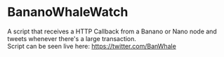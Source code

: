 # BananoWhaleWatch

A script that receives a HTTP Callback from a Banano or Nano node and tweets whenever there's a large transaction.  
Script can be seen live here: https://twitter.com/BanWhale
